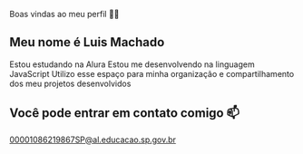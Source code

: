 Boas vindas ao meu perfil 💙💙
## Meu nome é Luis Machado

Estou estudando na Alura
Estou me desenvolvendo na linguagem JavaScript
Utilizo esse espaço para minha organização e compartilhamento dos meu projetos desenvolvidos
## Você pode entrar em contato comigo 📫
00001086219867SP@al.educacao.sp.gov.br
